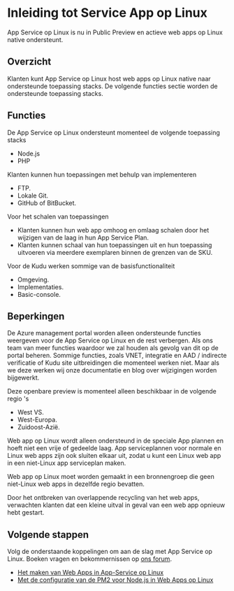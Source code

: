 <properties 
    pageTitle="Inleiding tot Service App op Linux | Microsoft Azure" 
    description="Informatie over Service App op Linux." 
    keywords="Azure app service, linux, oss"
    services="app-service" 
    documentationCenter="" 
    authors="naziml" 
    manager="wpickett" 
    editor=""/>

<tags 
    ms.service="app-service" 
    ms.workload="na" 
    ms.tgt_pltfrm="na" 
    ms.devlang="na" 
    ms.topic="article" 
    ms.date="10/10/2016" 
    ms.author="naziml"/>

# <a name="introduction-to-app-service-on-linux"></a>Inleiding tot Service App op Linux
App Service op Linux is nu in Public Preview en actieve web apps op Linux native ondersteunt. 

## <a name="overview"></a>Overzicht ##
Klanten kunt App Service op Linux host web apps op Linux native naar ondersteunde toepassing stacks. De volgende functies sectie worden de ondersteunde toepassing stacks.

## <a name="features"></a>Functies ##
De App Service op Linux ondersteunt momenteel de volgende toepassing stacks

- Node.js
- PHP

Klanten kunnen hun toepassingen met behulp van implementeren

- FTP.
- Lokale Git.
- GitHub of BitBucket.

Voor het schalen van toepassingen


- Klanten kunnen hun web app omhoog en omlaag schalen door het wijzigen van de laag in hun App Service Plan. 
- Klanten kunnen schaal van hun toepassingen uit en hun toepassing uitvoeren via meerdere exemplaren binnen de grenzen van de SKU.

Voor de Kudu werken sommige van de basisfunctionaliteit

- Omgeving.
- Implementaties.
- Basic-console.

## <a name="limitations"></a>Beperkingen ##

De Azure management portal worden alleen ondersteunde functies weergeven voor de App Service op Linux en de rest verbergen. Als ons team van meer functies waardoor we zal houden als gevolg van dit op de portal beheren. Sommige functies, zoals VNET, integratie en AAD / indirecte verificatie of Kudu site uitbreidingen die momenteel werken niet. Maar als we deze werken wij onze documentatie en blog over wijzigingen worden bijgewerkt.

Deze openbare preview is momenteel alleen beschikbaar in de volgende regio 's

-   West VS.
-   West-Europa.
-   Zuidoost-Azië.

Web app op Linux wordt alleen ondersteund in de speciale App plannen en hoeft niet een vrije of gedeelde laag. App serviceplannen voor normale en Linux web apps zijn ook sluiten elkaar uit, zodat u kunt een Linux web app in een niet-Linux app serviceplan maken.

Web app op Linux moet worden gemaakt in een bronnengroep die geen niet-Linux web apps in dezelfde regio bevatten.

Door het ontbreken van overlappende recycling van het web apps, verwachten klanten dat een kleine uitval in geval van een web app opnieuw hebt gestart. 

## <a name="next-steps"></a>Volgende stappen ##

Volg de onderstaande koppelingen om aan de slag met App Service op Linux. Boeken vragen en bekommernissen op [ons forum](https://social.msdn.microsoft.com/forums/azure/home?forum=windowsazurewebsitespreview).

* [Het maken van Web Apps in App-Service op Linux](./app-service-linux-how-to-create-a-web-app.md)
* [Met de configuratie van de PM2 voor Node.js in Web Apps op Linux](./app-service-linux-using-nodejs-pm2.md)

